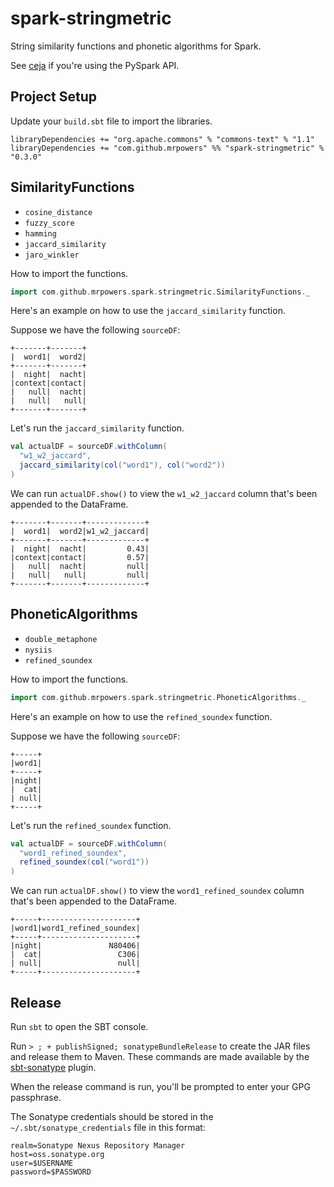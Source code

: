 # spark-stringmetric

String similarity functions and phonetic algorithms for Spark.

See [ceja](https://github.com/MrPowers/ceja) if you're using the PySpark API.

## Project Setup

Update your `build.sbt` file to import the libraries.

```
libraryDependencies += "org.apache.commons" % "commons-text" % "1.1"
libraryDependencies += "com.github.mrpowers" %% "spark-stringmetric" % "0.3.0"
```

## SimilarityFunctions

* `cosine_distance`
* `fuzzy_score`
* `hamming`
* `jaccard_similarity`
* `jaro_winkler`

How to import the functions.

```scala
import com.github.mrpowers.spark.stringmetric.SimilarityFunctions._
```

Here's an example on how to use the `jaccard_similarity` function.

Suppose we have the following `sourceDF`:

```
+-------+-------+
|  word1|  word2|
+-------+-------+
|  night|  nacht|
|context|contact|
|   null|  nacht|
|   null|   null|
+-------+-------+
```

Let's run the `jaccard_similarity` function.

```scala
val actualDF = sourceDF.withColumn(
  "w1_w2_jaccard",
  jaccard_similarity(col("word1"), col("word2"))
)
```

We can run `actualDF.show()` to view the `w1_w2_jaccard` column that's been appended to the DataFrame.

```
+-------+-------+-------------+
|  word1|  word2|w1_w2_jaccard|
+-------+-------+-------------+
|  night|  nacht|         0.43|
|context|contact|         0.57|
|   null|  nacht|         null|
|   null|   null|         null|
+-------+-------+-------------+
```

## PhoneticAlgorithms

* `double_metaphone`
* `nysiis`
* `refined_soundex`

How to import the functions.

```scala
import com.github.mrpowers.spark.stringmetric.PhoneticAlgorithms._
```

Here's an example on how to use the `refined_soundex` function.

Suppose we have the following `sourceDF`:

```
+-----+
|word1|
+-----+
|night|
|  cat|
| null|
+-----+
```

Let's run the `refined_soundex` function.

```scala
val actualDF = sourceDF.withColumn(
  "word1_refined_soundex",
  refined_soundex(col("word1"))
)
```

We can run `actualDF.show()` to view the `word1_refined_soundex` column that's been appended to the DataFrame.

```
+-----+---------------------+
|word1|word1_refined_soundex|
+-----+---------------------+
|night|               N80406|
|  cat|                 C306|
| null|                 null|
+-----+---------------------+
```

## Release

Run `sbt` to open the SBT console.

Run `> ; + publishSigned; sonatypeBundleRelease` to create the JAR files and release them to Maven.  These commands are made available by the [sbt-sonatype](https://github.com/xerial/sbt-sonatype) plugin.

When the release command is run, you'll be prompted to enter your GPG passphrase.

The Sonatype credentials should be stored in the `~/.sbt/sonatype_credentials` file in this format:

```
realm=Sonatype Nexus Repository Manager
host=oss.sonatype.org
user=$USERNAME
password=$PASSWORD
```
